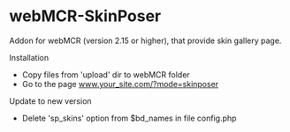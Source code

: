 webMCR-SkinPoser
==================

Addon for webMCR (version 2.15 or higher), that provide skin gallery page.

Installation

- Copy files from 'upload' dir to webMCR folder 
- Go to the page www.your_site.com/?mode=skinposer

Update to new version

- Delete 'sp_skins' option from $bd_names in file config.php